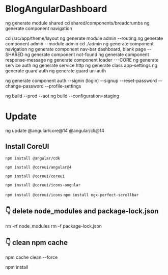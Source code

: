 # BlogAngularDashboard

ng generate module shared
cd shared/components/breadcrumbs
ng generate component navigation

cd /src/app/theme/layout
ng generate module admin --routing
ng generate component admin --module admin
cd ./admin
ng generate component navigation
ng generate component nav-bar
dashboard, blank page
--SHARED
ng generate component not-found
ng generate component response-message
ng generate component loader
---CORE
    ng generate service auth
    ng generate service http
    ng generate class app-settings
    ng generate guard auth
    ng generate guard un-auth


ng generate component auth
--signin (login)
--signup
--reset-password
--change-password
--profile-settings

ng build --prod --aot
ng build --configuration=staging

# Update
ng update @angular/core@14 @angular/cli@14

## Install CoreUI
```npm install @angular/cdk```

```npm install @coreui/angular@4```

```npm install @coreui/coreui```

```npm install @coreui/icons-angular```

```npm install @coreui/icons```
```npm install ngx-perfect-scrollbar```

## 👇️ delete node_modules and package-lock.json
rm -rf node_modules
rm -f package-lock.json

## 👇️ clean npm cache
npm cache clean --force

npm install
